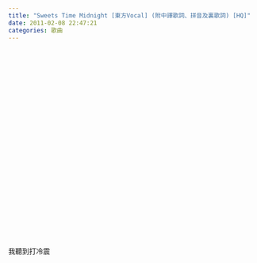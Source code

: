 ```yaml
---
title: "Sweets Time Midnight [東方Vocal] (附中譯歌詞、拼音及裏歌詞) [HQ]"
date: 2011-02-08 22:47:21
categories: 歌曲
---
```


<object height="385" width="480"><param name="movie" value="http://www.youtube.com/v/OnMym3pSl0g?fs=1&hl=zh_TW&rel=0"></param><param name="allowFullScreen" value="true"></param><param name="allowscriptaccess" value="always"></param><embed allowfullscreen="true" allowscriptaccess="always" height="385" src="http://www.youtube.com/v/OnMym3pSl0g?fs=1&hl=zh_TW&rel=0" type="application/x-shockwave-flash" width="480"></embed></object>

我聽到打冷震